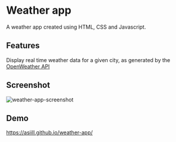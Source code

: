 # Weather app
A weather app created using HTML, CSS and Javascript.

## Features
Display real time weather data for a given city, as generated by the [OpenWeather API](https://openweathermap.org/)

## Screenshot
![weather-app-screenshot](https://github.com/asiill/weather-app/assets/9745019/eba59985-be38-4bf4-93aa-03a813ae4dfb)

## Demo
https://asiill.github.io/weather-app/
